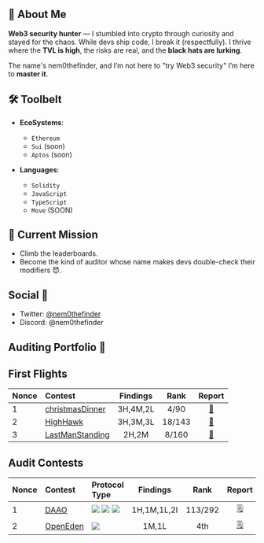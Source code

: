 ## 🧠 About Me

 **Web3 security hunter** — I stumbled into crypto through curiosity and stayed for the chaos. While devs ship code, I break it (respectfully). I thrive where the **TVL is high**, the risks are real, and the **black hats are lurking**.

The name's nem0thefinder, and I’m not here to "try Web3 security" I’m here to **master it**.

## 🛠️ Toolbelt

- **EcoSystems**:  
  - `Ethereum`
  - `Sui` (soon)
  - `Aptos` (soon)

- **Languages**:  
  - `Solidity` 
  - `JavaScript`
  - `TypeScript`
  - `Move` (SOON)

## 🎯 Current Mission 

- Climb the leaderboards.
- Become the kind of auditor whose name makes devs double-check their modifiers 😈.

## Social 📱

- Twitter: [@nem0thefinder](https://x.com/nem0thefinder)
- Discord: @nem0thefinder

## Auditing Portfolio 📔

## First Flights 
| Nonce | Contest | Findings | Rank | Report |
|:--------|:---------|:------:|:------:|:------:|
|1|[christmasDinner](https://codehawks.cyfrin.io/c/2024-12-christmas-dinner)|3H,4M,2L|4/90|[📄](https://github.com/nem0thefinder/Audits/blob/main/reports/2024-12-christmas-dinner.md)|
|2|[HighHawk](https://codehawks.cyfrin.io/c/2025-05-hawk-high)|3H,3M,3L|18/143|[📄](https://github.com/nem0thefinder/Audits/blob/main/reports/2025-05-HawksHigh.md)|
|3|[LastManStanding](https://codehawks.cyfrin.io/c/2025-07-last-man-standing)|2H,2M|8/160|[📄](https://github.com/nem0thefinder/Audits/blob/main/reports/2025-07-LastManStanding.md)|

## Audit Contests
| Nonce | Contest | Protocol Type | Findings | Rank | Report |
|:------|:---------|:--------------|:--------:|:----:|:------:|
|1|[DAAO](https://cantina.xyz/competitions/bd43bdd1-bc7f-473b-96c0-d35d37f3db33)|![](https://img.shields.io/badge/-FundRaising-Green) ![](https://img.shields.io/badge/-LiquidityManagement-orange) ![](https://img.shields.io/badge/-DAAO-blue)|1H,1M,1L,2I|113/292|[🗒️](https://github.com/nem0thefinder/Audits/blob/main/reports/2025-01-Daao.md)|
|2|[OpenEden](https://hackenproof.com/audit-programs/openeden-smart-contract-audit-contest)|![](https://img.shields.io/badge/-RWA%20Tokenization-blue)|1M,1L|4th|[🗒️](https://github.com/nem0thefinder/Audits/blob/main/reports/2025-07-OpenEden.md)|


